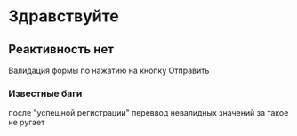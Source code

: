# Здравствуйте
## Реактивность нет
Валидация формы по нажатию на кнопку Отправить
### Известные баги
после "успешной регистрации" переввод невалидных значений за такое не ругает